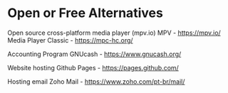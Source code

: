 # Open or Free Alternatives 

Open source cross-platform media player (mpv.io)
MPV - https://mpv.io/
Media Player Classic - https://mpc-hc.org/

Accounting Program
GNUcash - https://www.gnucash.org/

Website hosting
Github Pages - https://pages.github.com/

Hosting email
Zoho Mail - https://www.zoho.com/pt-br/mail/
